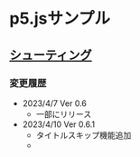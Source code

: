 # p5.jsサンプル

## [シューティング](shooting/)
### 変更履歴
- 2023/4/7 Ver 0.6
  - 一部にリリース
- 2023/4/10 Ver 0.6.1
  - タイトルスキップ機能追加
  - 


